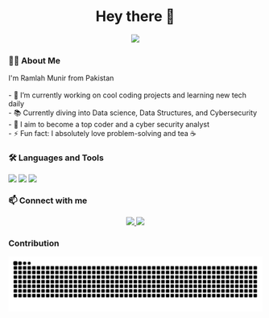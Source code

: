 <h1 align="center">Hey there 👋</h1>

<div align="center">
  <img height="150" src="https://media.giphy.com/media/M9gbBd9nbDrOTu1Mqx/giphy.gif"  />
</div>

###

<h3 align="left">👩‍💻  About Me</h3>

<p align="left">
I'm Ramlah Munir from Pakistan<br><br>
- 🔭 I’m currently working on cool coding projects and learning new tech daily<br>
- 📚 Currently diving into Data science, Data Structures, and Cybersecurity<br>
- 🎯 I aim to become a top coder and a cyber security analyst<br>
- ⚡ Fun fact: I absolutely love problem-solving and tea ☕
</p>

###

<h3 align="left">🛠 Languages and Tools</h3>

<div align="left">
  <img src="https://cdn.jsdelivr.net/gh/devicons/devicon/icons/python/python-original.svg" height="30" />
  <img src="https://cdn.jsdelivr.net/gh/devicons/devicon/icons/cplusplus/cplusplus-original.svg" height="30" />
  <img src="https://cdn.jsdelivr.net/gh/devicons/devicon/icons/java/java-original.svg" height="30" />
</div>


###

<h3 align="left">📫 Connect with me</h3>

<div align="center">
  <a href="https://www.linkedin.com/in/ramlah-munir-6b2320344/" target="_blank">
    <img src="https://img.shields.io/static/v1?message=LinkedIn&logo=linkedin&label=&color=0077B5&logoColor=white&labelColor=&style=for-the-badge" height="30" />
  </a>
  
  <a href="mailto:ramlahmunir786@gmail.com">
    <img src="https://img.shields.io/static/v1?message=Gmail&logo=gmail&label=&color=D14836&logoColor=white&labelColor=&style=for-the-badge" height="30" />
  </a>

</div>

###

<h3 align="left"> Contribution </h3>

<p align="center">
  <img src="https://raw.githubusercontent.com/Ramlah7/Ramlah7/output/snake.svg" alt="Snake animation" />

</p>
